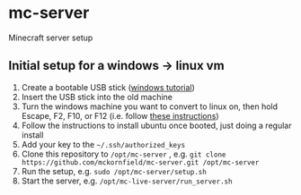 # mc-server
Minecraft server setup

## Initial setup for a windows -> linux vm

1. Create a bootable USB stick ([windows tutorial](https://ubuntu.com/tutorials/create-a-usb-stick-on-windows#1-overview))
1. Insert the USB stick into the old machine
1. Turn the windows machine you want to convert to linux on, then hold Escape, F2, F10, or F12 (i.e. follow [these instructions](https://ubuntu.com/tutorials/install-ubuntu-desktop#4-boot-from-usb-flash-drive))
1. Follow the instructions to install ubuntu once booted, just doing a regular install
1. Add your key to the `~/.ssh/authorized_keys`
1. Clone this repository to `/opt/mc-server` , e.g. `git clone https://github.com/mckornfield/mc-server.git /opt/mc-server`
1. Run the setup, e.g. `sudo /opt/mc-server/setup.sh`
1. Start the server, e.g. `/opt/mc-live-server/run_server.sh`
